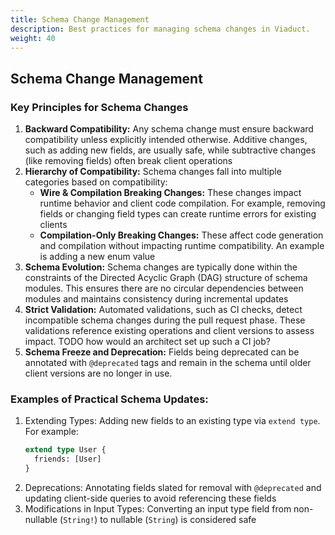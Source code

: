 ```yaml
---
title: Schema Change Management
description: Best practices for managing schema changes in Viaduct.
weight: 40
---
```


## Schema Change Management

### Key Principles for Schema Changes

1. **Backward Compatibility:**
  Any schema change must ensure backward compatibility unless explicitly intended otherwise. Additive changes, such as adding new fields, are usually safe, while subtractive changes (like removing fields) often break client operations
2. **Hierarchy of Compatibility:**
  Schema changes fall into multiple categories based on compatibility:
    * **Wire & Compilation Breaking Changes:** These changes impact runtime behavior and client code compilation. For example, removing fields or changing field types can create runtime errors for existing clients
    * **Compilation-Only Breaking Changes:** These affect code generation and compilation without impacting runtime compatibility. An example is adding a new enum value
3. **Schema Evolution:**
  Schema changes are typically done within the constraints of the Directed Acyclic Graph (DAG) structure of schema modules. This ensures there are no circular dependencies between modules and maintains consistency during incremental updates
4. **Strict Validation:**
  Automated validations, such as CI checks, detect incompatible schema changes during the pull request phase. These validations reference existing operations and client versions to assess impact. TODO how would an architect set up such a CI job?
5. **Schema Freeze and Deprecation:**
  Fields being deprecated can be annotated with `@deprecated` tags and remain in the schema until older client versions are no longer in use.

### Examples of Practical Schema Updates:

1. Extending Types:
  Adding new fields to an existing type via `extend type`. For example:
    ```graphql
    extend type User {
      friends: [User]
    }
    ```
2. Deprecations:
  Annotating fields slated for removal with `@deprecated` and updating client-side queries to avoid referencing these fields
3. Modifications in Input Types:
  Converting an input type field from non-nullable (`String!`) to nullable (`String`) is considered safe


